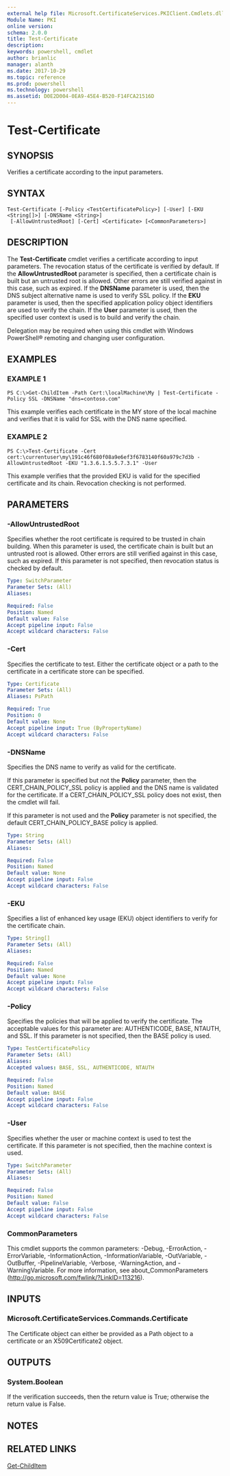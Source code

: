 ```yaml
---
external help file: Microsoft.CertificateServices.PKIClient.Cmdlets.dll-Help.xml
Module Name: PKI
online version: 
schema: 2.0.0
title: Test-Certificate
description: 
keywords: powershell, cmdlet
author: brianlic
manager: alanth
ms.date: 2017-10-29
ms.topic: reference
ms.prod: powershell
ms.technology: powershell
ms.assetid: D0E2D004-0EA9-45E4-B520-F14FCA21516D
---
```


# Test-Certificate

## SYNOPSIS
Verifies a certificate according to the input parameters.

## SYNTAX

```
Test-Certificate [-Policy <TestCertificatePolicy>] [-User] [-EKU <String[]>] [-DNSName <String>]
 [-AllowUntrustedRoot] [-Cert] <Certificate> [<CommonParameters>]
```

## DESCRIPTION
The **Test-Certificate** cmdlet verifies a certificate according to input parameters.
The revocation status of the certificate is verified by default.
If the **AllowUntrustedRoot** parameter is specified, then a certificate chain is built but an untrusted root is allowed.
Other errors are still verified against in this case, such as expired.
If the **DNSName** parameter is used, then the DNS subject alternative name is used to verify SSL policy.
If the **EKU** parameter is used, then the specified application policy object identifiers are used to verify the chain.
If the **User** parameter is used, then the specified user context is used is to build and verify the chain.

Delegation may be required when using this cmdlet with Windows PowerShell® remoting and changing user configuration.

## EXAMPLES

### EXAMPLE 1
```
PS C:\>Get-ChildItem -Path Cert:\localMachine\My | Test-Certificate -Policy SSL -DNSName "dns=contoso.com"
```

This example verifies each certificate in the MY store of the local machine and verifies that it is valid for SSL with the DNS name specified.

### EXAMPLE 2
```
PS C:\>Test-Certificate -Cert cert:\currentuser\my\191c46f680f08a9e6ef3f6783140f60a979c7d3b -AllowUntrustedRoot -EKU "1.3.6.1.5.5.7.3.1" -User
```

This example verifies that the provided EKU is valid for the specified certificate and its chain.
Revocation checking is not performed.

## PARAMETERS

### -AllowUntrustedRoot
Specifies whether the root certificate is required to be trusted in chain building.
When this parameter is used, the certificate chain is built but an untrusted root is allowed.
Other errors are still verified against in this case, such as expired.
If this parameter is not specified, then revocation status is checked by default.

```yaml
Type: SwitchParameter
Parameter Sets: (All)
Aliases: 

Required: False
Position: Named
Default value: False
Accept pipeline input: False
Accept wildcard characters: False
```

### -Cert
Specifies the certificate to test.
Either the certificate object or a path to the certificate in a certificate store can be specified.

```yaml
Type: Certificate
Parameter Sets: (All)
Aliases: PsPath

Required: True
Position: 0
Default value: None
Accept pipeline input: True (ByPropertyName)
Accept wildcard characters: False
```

### -DNSName
Specifies the DNS name to verify as valid for the certificate. 
 
If this parameter is specified but not the **Policy** parameter, then the CERT_CHAIN_POLICY_SSL policy is applied and the DNS name is validated for the certificate.
If a CERT_CHAIN_POLICY_SSL policy does not exist, then the cmdlet will fail. 

If this parameter is not used and the **Policy** parameter is not specified, the default CERT_CHAIN_POLICY_BASE policy is applied.

```yaml
Type: String
Parameter Sets: (All)
Aliases: 

Required: False
Position: Named
Default value: None
Accept pipeline input: False
Accept wildcard characters: False
```

### -EKU
Specifies a list of enhanced key usage (EKU) object identifiers to verify for the certificate chain.

```yaml
Type: String[]
Parameter Sets: (All)
Aliases: 

Required: False
Position: Named
Default value: None
Accept pipeline input: False
Accept wildcard characters: False
```

### -Policy
Specifies the policies that will be applied to verify the certificate.
The acceptable values for this parameter are: AUTHENTICODE, BASE, NTAUTH, and SSL.
If this parameter is not specified, then the BASE policy is used.

```yaml
Type: TestCertificatePolicy
Parameter Sets: (All)
Aliases: 
Accepted values: BASE, SSL, AUTHENTICODE, NTAUTH

Required: False
Position: Named
Default value: BASE
Accept pipeline input: False
Accept wildcard characters: False
```

### -User
Specifies whether the user or machine context is used to test the certificate.
If this parameter is not specified, then the machine context is used.

```yaml
Type: SwitchParameter
Parameter Sets: (All)
Aliases: 

Required: False
Position: Named
Default value: False
Accept pipeline input: False
Accept wildcard characters: False
```

### CommonParameters
This cmdlet supports the common parameters: -Debug, -ErrorAction, -ErrorVariable, -InformationAction, -InformationVariable, -OutVariable, -OutBuffer, -PipelineVariable, -Verbose, -WarningAction, and -WarningVariable. For more information, see about_CommonParameters (http://go.microsoft.com/fwlink/?LinkID=113216).

## INPUTS

### Microsoft.CertificateServices.Commands.Certificate
The Certificate object can either be provided as a Path object to a certificate or an X509Certificate2 object.

## OUTPUTS

### System.Boolean
If the verification succeeds, then the return value is True; otherwise the return value is False.

## NOTES

## RELATED LINKS

[Get-ChildItem](http://go.microsoft.com/fwlink/p/?LinkId=290488)

